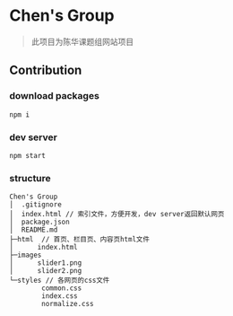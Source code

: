 # Chen's Group
> 此项目为陈华课题组网站项目

## Contribution

### download packages
`npm i`

### dev server
`npm start`

### structure
```
Chen's Group
│  .gitignore
│  index.html // 索引文件，方便开发，dev server返回默认网页
│  package.json
│  README.md
├─html  // 首页、栏目页、内容页html文件
│      index.html
├─images
│      slider1.png
│      slider2.png
└─styles // 各网页的css文件
        common.css
        index.css
        normalize.css
```